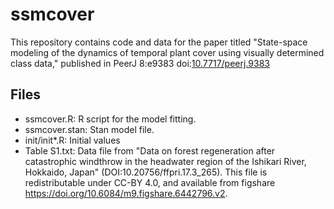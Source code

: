 # ssmcover
This repository contains code and data for the paper titled
"State-space modeling of the dynamics of temporal plant cover using visually determined class data,"
published in PeerJ 8:e9383 doi:<a href="https://doi.org/10.7717/peerj.9383">10.7717/peerj.9383</a>

## Files
- ssmcover.R: R script for the model fitting.
- ssmcover.stan: Stan model file.
- init/init*.R: Initial values
- Table S1.txt: Data file from "Data on forest regeneration after catastrophic windthrow in the headwater region of the Ishikari River, Hokkaido, Japan" (DOI:10.20756/ffpri.17.3_265). This file is redistributable under CC-BY 4.0, and available from figshare <https://doi.org/10.6084/m9.figshare.6442796.v2>.
